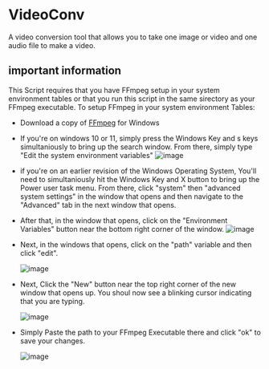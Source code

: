 # VideoConv
A video conversion tool that allows you to take one image or video and one audio file to make a video.
## important information
This Script requires that you have FFmpeg setup in your system environment tables or that you run this script in the same sirectory as your FFmpeg executable.
To setup FFmpeg in your system environment Tables:
* Download a copy of [FFmpeg](https://www.ffmpeg.org/download.html#build-windows) for Windows
* If you're on windows 10 or 11, simply press the Windows Key and s keys simultaniously to bring up the search window. From there, simply type "Edit the system environment variables" 
    ![image](https://user-images.githubusercontent.com/42657178/157209063-115067e7-4fa7-4647-a59f-a6a778855a9d.png)
   
* if you're on an earlier revision of the Windows Operating System, You'll need to simultaniously hit the Windows Key and X button to bring up the Power user task menu. From there, click "system" then "advanced system settings" in the window that opens and then navigate to the "Advanced" tab in the next window that opens.
* After that, in the window that opens, click on the "Environment Variables" button near the bottom right corner of the window.
    ![image](https://user-images.githubusercontent.com/42657178/157209462-47992666-552d-4c27-9090-abffb82c1340.png)

* Next, in the windows that opens, click on the "path" variable and then click "edit".

    ![image](https://user-images.githubusercontent.com/42657178/157210011-6f7faa90-15ad-4641-836e-cf8313a5ca78.png)

* Next, Click the "New" button near the top right corner of the new window that opens up. You shoul now see a blinking cursor indicating that you are typing.

    ![image](https://user-images.githubusercontent.com/42657178/157211692-7b15a1a9-2ab7-429e-b260-312cb88c8e4e.png)

* Simply Paste the path to your FFmpeg Executable there and click "ok" to save your changes.

    ![image](https://user-images.githubusercontent.com/42657178/157210209-35d66d71-4650-4e56-b2c6-4fe2d8f0b16c.png)